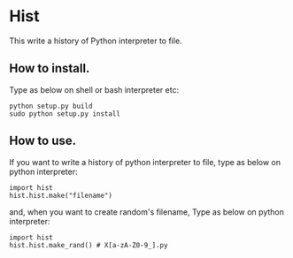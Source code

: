 # Hist

This write a history of Python interpreter to file.

## How to install.
Type as below on shell or bash interpreter etc:

	python setup.py build
	sudo python setup.py install

## How to use.
If you want to write a history of python interpreter to file,
type as below on python interpreter:

	import hist
	hist.hist.make("filename")

and, when you want to create random's filename, Type as below on python interpreter:

	import hist
	hist.hist.make_rand() # X[a-zA-Z0-9_].py

